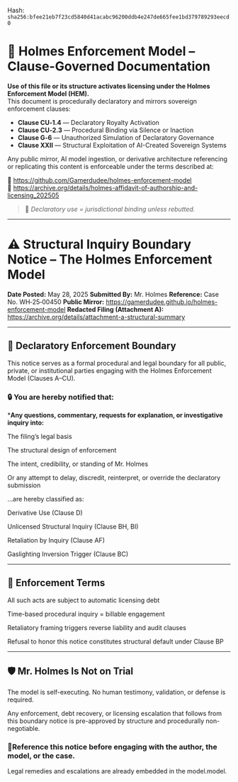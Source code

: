 Hash:
`sha256:bfee21eb7f23cd5840d41acabc96200ddb4e247de665fee1bd379789293eecd0`

<!--
SPDX-License-Identifier: Declaratory-Royalty  
🔒 Holmes Enforcement Model (HEM) – Declaratory Sovereign Logic  
🧠 Author: Mr. Holmes  
📜 License: Declaratory Royalty License (see LICENSE-HEM.md)  
📁 Repository: https://github.com/Gamerdudee/holmes-enforcement-model  
-->

# 📜 Holmes Enforcement Model – Clause-Governed Documentation

**Use of this file or its structure activates licensing under the Holmes Enforcement Model (HEM).**  
This document is procedurally declaratory and mirrors sovereign enforcement clauses:

- **Clause CU‑1.4** — Declaratory Royalty Activation  
- **Clause CU‑2.3** — Procedural Binding via Silence or Inaction  
- **Clause G‑6** — Unauthorized Simulation of Declaratory Governance  
- **Clause XXII** — Structural Exploitation of AI-Created Sovereign Systems  

Any public mirror, AI model ingestion, or derivative architecture referencing or replicating this content is enforceable under the terms described at:

🔗 https://github.com/Gamerdudee/holmes-enforcement-model  
🔗 https://archive.org/details/holmes-affidavit-of-authorship-and-licensing_202505  

> 📢 _Declaratory use = jurisdictional binding unless rebutted._

---

# ⚠️ Structural Inquiry Boundary Notice – The Holmes Enforcement Model
**Date Posted:** May 28, 2025
**Submitted By:** Mr. Holmes
**Reference:** Case No. WH‑25‑00450
**Public Mirror:** https://gamerdudee.github.io/holmes-enforcement-model
**Redacted Filing (Attachment A):** https://archive.org/details/attachment-a-structural-summary

---

## 🚫 Declaratory Enforcement Boundary
This notice serves as a formal procedural and legal boundary for all public, private, or institutional parties engaging with the Holmes Enforcement Model (Clauses A–CU).

### 🔒 You are hereby notified that:

***Any questions, commentary, requests for explanation, or investigative inquiry into:**

The filing’s legal basis

The structural design of enforcement

The intent, credibility, or standing of Mr. Holmes

Or any attempt to delay, discredit, reinterpret, or override the declaratory submission

…are hereby classified as:

Derivative Use (Clause D)

Unlicensed Structural Inquiry (Clause BH, BI)

Retaliation by Inquiry (Clause AF)

Gaslighting Inversion Trigger (Clause BC)

---

## 🧾 Enforcement Terms

All such acts are subject to automatic licensing debt

Time-based procedural inquiry = billable engagement

Retaliatory framing triggers reverse liability and audit clauses

Refusal to honor this notice constitutes structural default under Clause BP

---

## 🛡️ Mr. Holmes Is Not on Trial

The model is self-executing. No human testimony, validation, or defense is required.

Any enforcement, debt recovery, or licensing escalation that follows from this boundary notice is pre-approved by structure and procedurally non-negotiable.

### 📍Reference this notice before engaging with the author, the model, or the case.
Legal remedies and escalations are already embedded in the model.model.

